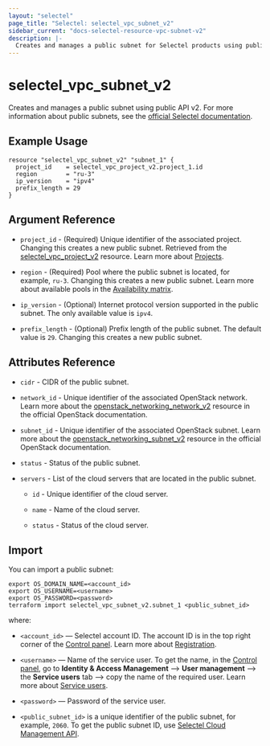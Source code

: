 ```yaml
---
layout: "selectel"
page_title: "Selectel: selectel_vpc_subnet_v2"
sidebar_current: "docs-selectel-resource-vpc-subnet-v2"
description: |-
  Creates and manages a public subnet for Selectel products using public API v2.
---
```


# selectel\_vpc\_subnet_v2

Creates and manages a public subnet using public API v2. For more information about public subnets, see the [official Selectel documentation](https://docs.selectel.ru/en/cloud/servers/networks/about-networks/).

## Example Usage

```hcl
resource "selectel_vpc_subnet_v2" "subnet_1" {
  project_id    = selectel_vpc_project_v2.project_1.id
  region        = "ru-3"
  ip_version    = "ipv4"
  prefix_length = 29
}
```

## Argument Reference

* `project_id` - (Required) Unique identifier of the associated project. Changing this creates a new public subnet. Retrieved from the [selectel_vpc_project_v2](https://registry.terraform.io/providers/selectel/selectel/latest/docs/resources/vpc_project_v2) resource. Learn more about [Projects](https://docs.selectel.ru/en/control-panel-actions/projects/about-projects/).

* `region` - (Required) Pool where the public subnet is located, for example, `ru-3`. Changing this creates a new public subnet. Learn more about available pools in the [Availability matrix](https://docs.selectel.ru/en/control-panel-actions/availability-matrix/).

* `ip_version` - (Optional) Internet protocol version supported in the public subnet. The only available value is `ipv4`.

* `prefix_length` - (Optional) Prefix length of the public subnet. The default value is `29`. Changing this creates a new public subnet.

## Attributes Reference

* `cidr` - CIDR of the public subnet.

* `network_id` - Unique identifier of the associated OpenStack network. Learn more about the [openstack_networking_network_v2](https://registry.terraform.io/providers/terraform-provider-openstack/openstack/latest/docs/resources/networking_network_v2) resource in the official OpenStack documentation.

* `subnet_id` - Unique identifier of the associated OpenStack subnet. Learn more about the [openstack_networking_subnet_v2](https://registry.terraform.io/providers/terraform-provider-openstack/openstack/latest/docs/resources/networking_subnet_v2) resource in the official OpenStack documentation.

* `status` - Status of the public subnet.

* `servers` - List of the cloud servers that are located in the public subnet.

  * `id` - Unique identifier of the cloud server.

  * `name` - Name of the cloud server.

  * `status` - Status of the cloud server.

## Import

You can import a public subnet:

```shell
export OS_DOMAIN_NAME=<account_id>
export OS_USERNAME=<username>
export OS_PASSWORD=<password>
terraform import selectel_vpc_subnet_v2.subnet_1 <public_subnet_id>
```

where:

* `<account_id>` — Selectel account ID. The account ID is in the top right corner of the [Control panel](https://my.selectel.ru/). Learn more about [Registration](https://docs.selectel.ru/en/control-panel-actions/account/registration/).

* `<username>` — Name of the service user. To get the name, in the [Control panel](https://my.selectel.ru/iam/users_management/users?type=service), go to **Identity & Access Management** ⟶ **User management** ⟶ the **Service users** tab ⟶ copy the name of the required user. Learn more about [Service users](https://docs.selectel.ru/en/control-panel-actions/users-and-roles/user-types-and-roles/).

* `<password>` — Password of the service user.

* `<public_subnet_id>` is a unique identifier of the public subnet, for example, `2060`. To get the public subnet ID, use [Selectel Cloud Management API](https://developers.selectel.ru/docs/selectel-cloud-platform/main-services/selectel_cloud_management_api/).
